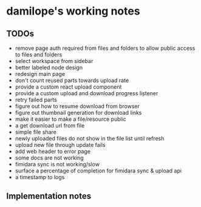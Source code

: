 # damilope's working notes

## TODOs

- remove page auth required from files and folders to allow public access to files and folders
- select workspace from sidebar
- better labeled node design
- redesign main page
- don't count reused parts towards upload rate
- provide a custom react upload component
- provide a custom upload and download progress listener
- retry failed parts
- figure out how to resume download from browser
- figure out thumbnail generation for download links
- make it easier to make a file/resource public
- a get download url from file
- simple file share
- newly uploaded files do not show in the file list until refresh
- upload new file through update fails
- add web header to error page
- some docs are not working
- fimidara sync is not working/slow
- surface a percentage of completion for fimidara sync & upload api
- a timestamp to logs

## Implementation notes

